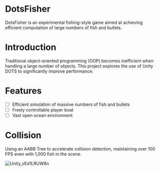 # DotsFisher
DotsFisher is an experimental fishing-style game aimed at achieving efficient computation of large numbers of fish and bullets.

# Introduction
Traditional object-oriented programming (OOP) becomes inefficient when handling a large number of objects. This project explores the use of Unity DOTS to significantly improve performance.

# Features
- [ ] Efficient simulation of massive numbers of fish and bullets  
- [ ] Freely controllable player boat  
- [ ] Vast open ocean environment

# Collision
Using an AABB Tree to accelerate collision detection, maintaining over 100 FPS even with 1,000 fish in the scene.

![Unity_vEd1LRUW8n](https://github.com/user-attachments/assets/75fbe1c4-55aa-4843-a37f-d21e9497bc07)
